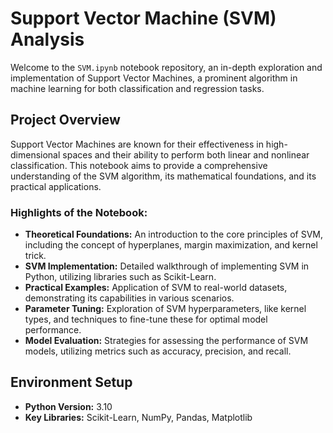 # Support Vector Machine (SVM) Analysis

Welcome to the `SVM.ipynb` notebook repository, an in-depth exploration and implementation of Support Vector Machines, a prominent algorithm in machine learning for both classification and regression tasks.

## Project Overview

Support Vector Machines are known for their effectiveness in high-dimensional spaces and their ability to perform both linear and nonlinear classification. This notebook aims to provide a comprehensive understanding of the SVM algorithm, its mathematical foundations, and its practical applications.

### Highlights of the Notebook:

- **Theoretical Foundations:** An introduction to the core principles of SVM, including the concept of hyperplanes, margin maximization, and kernel trick.
- **SVM Implementation:** Detailed walkthrough of implementing SVM in Python, utilizing libraries such as Scikit-Learn.
- **Practical Examples:** Application of SVM to real-world datasets, demonstrating its capabilities in various scenarios.
- **Parameter Tuning:** Exploration of SVM hyperparameters, like kernel types, and techniques to fine-tune these for optimal model performance.
- **Model Evaluation:** Strategies for assessing the performance of SVM models, utilizing metrics such as accuracy, precision, and recall.

## Environment Setup

- **Python Version:** 3.10
- **Key Libraries:** Scikit-Learn, NumPy, Pandas, Matplotlib
